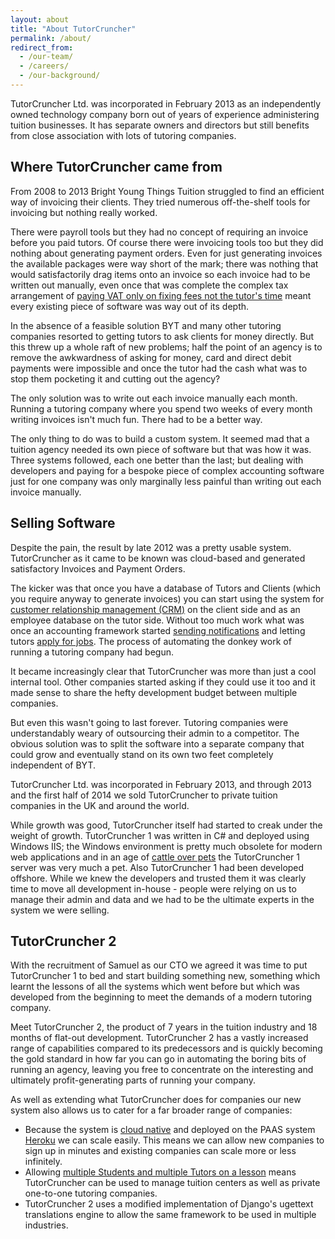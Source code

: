 ```yaml
---
layout: about
title: "About TutorCruncher"
permalink: /about/
redirect_from: 
  - /our-team/
  - /careers/
  - /our-background/
---
```


TutorCruncher Ltd. was incorporated in February 2013 as an independently owned technology company born out of years 
of experience administering tuition businesses. It has separate owners and directors but still benefits from close 
association with lots of tutoring companies. 

## Where TutorCruncher came from

From 2008 to 2013 Bright Young Things Tuition struggled to find an efficient way of invoicing their clients.
They tried numerous off-the-shelf tools for invoicing but nothing really worked. 

There were payroll tools but they had no concept of requiring an invoice before you paid tutors. Of course there were invoicing tools too but they did
nothing about generating payment orders. Even for just generating invoices the available packages were way short of
the mark; there was nothing that would satisfactorily drag items onto an invoice so each invoice had to be written
out manually, even once that was complete the complex tax arrangement of [paying VAT only on fixing fees not the tutor's 
time](/features/tax-calculation/) meant every existing piece of software was way out of its depth.

In the absence of a feasible solution BYT and many other tutoring companies resorted to getting tutors to ask
clients for money directly. But this threw up a whole raft of new problems; half the point of an agency is to remove the 
awkwardness of asking for money, card and direct debit payments were impossible and once the tutor had the cash 
what was to stop them pocketing it and cutting out the agency?

The only solution was to write out each invoice manually each month. Running a tutoring company where you spend
two weeks of every month writing invoices isn't much fun. There had to be a better way.

The only thing to do was to build a custom system. It seemed mad that a tuition agency needed its own piece of software
but that was how it was. Three systems followed, each one better than the last; but dealing with developers and paying 
for a bespoke piece of complex accounting software just for one company was only marginally less painful than writing
out each invoice manually.

## Selling Software

Despite the pain, the result by late 2012 was a pretty usable system. TutorCruncher as it came to be known was 
cloud-based and generated satisfactory Invoices and Payment Orders.

The kicker was that once you have a database of Tutors and Clients (which you require anyway to generate invoices) you 
can start using the system for [customer relationship management (CRM)](/features/crm/) on the client side and as an employee database
on the tutor side. Without too much work what was once an accounting framework started [sending notifications](/features/automated-emails/) and 
letting tutors [apply for jobs](/features/tutor-student-matching/). The process of automating the donkey work of running a tutoring company had begun.

It became increasingly clear that TutorCruncher was more than just a cool internal tool. Other companies started asking
if they could use it too and it made sense to share the hefty development budget between multiple companies.

But even this wasn't going to last forever. Tutoring companies were understandably weary of outsourcing their admin 
to a competitor. The obvious solution was to split the software into a separate company that could grow and eventually
stand on its own two feet completely independent of BYT.

TutorCruncher Ltd. was incorporated in February 2013, and through 2013 and the first half of 2014 we sold TutorCruncher
to private tuition companies in the UK and around the world.

While growth was good, TutorCruncher itself had started to creak under the weight of growth. TutorCruncher 1 was written in C# and
deployed using Windows IIS; the Windows environment is pretty much obsolete for modern web applications and in an age 
of [cattle over pets](https://blog.engineyard.com/2014/pets-vs-cattle) the TutorCruncher 1 server was very much a pet. 
Also TutorCruncher 1 had been developed offshore. While we knew the developers and trusted them it was clearly time to 
move all development in-house - people were relying on us to manage their admin and data and we had to be the ultimate 
experts in the system we were selling.

## TutorCruncher 2

With the recruitment of Samuel as our CTO we agreed it was time to put TutorCruncher 1 to bed and start building something new, 
something which learnt the lessons of all the systems which went before but which was developed from the beginning to
meet the demands of a modern tutoring company. 

Meet TutorCruncher 2, the product of 7 years in the tuition industry and 18 months of flat-out development. 
TutorCruncher 2 has a vastly increased range of capabilities compared to its predecessors and is quickly becoming the gold 
standard in how far you can go in automating the boring bits of running an agency, leaving you free to concentrate on
the interesting and ultimately profit-generating parts of running your company.

As well as extending what TutorCruncher does for companies our new system also allows us to cater for a far broader range
of companies:

* Because the system is [cloud native](/features/cloud-software/) and deployed on the PAAS system [Heroku](https://www.heroku.com/) we can scale 
easily. This means we can allow new companies to sign up in minutes and existing companies can scale more or less infinitely.
* Allowing [multiple Students and multiple Tutors on a lesson](/features/scheduling/) means TutorCruncher can be used to manage tuition centers 
as well as private one-to-one tutoring companies.
* TutorCruncher 2 uses a modified implementation of Django's ugettext translations engine to allow the same framework
to be used in multiple industries.
